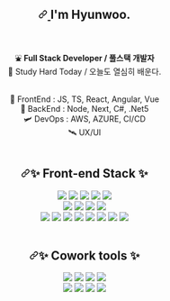 <article class="markdown-body entry-content container-lg f5" itemprop="text"><div align="center">
  <h1>
    <a id="user-content-im-yurim" class="anchor" aria-hidden="true" href="#im-yurim"><svg class="octicon octicon-link" viewBox="0 0 16 16" version="1.1" width="16" height="16" aria-hidden="true">
      <path fill-rule="evenodd" d="M7.775 3.275a.75.75 0 001.06 1.06l1.25-1.25a2 2 0 112.83 2.83l-2.5 2.5a2 2 0 01-2.83 0 .75.75 0 00-1.06 1.06 3.5 3.5 0 004.95 0l2.5-2.5a3.5 3.5 0 00-4.95-4.95l-1.25 1.25zm-4.69 9.64a2 2 0 010-2.83l2.5-2.5a2 2 0 012.83 0 .75.75 0 001.06-1.06 3.5 3.5 0 00-4.95 0l-2.5 2.5a3.5 3.5 0 004.95 4.95l1.25-1.25a.75.75 0 00-1.06-1.06l-1.25 1.25a2 2 0 01-2.83 0z"></path></svg>
    </a>I'm Hyunwoo.
  </h1>
</div>

<br>
  
<p align="center">
   ⛲ <b>Full Stack Developer / 풀스택 개발자</b> <br>
   🌄 Study Hard Today / 오늘도 열심히 배운다.</span>
</p>

<br>

<div align="center">
  <div>🚁 FrontEnd : JS, TS, React, Angular, Vue</div>
  <div>🚀 BackEnd : Node, Next, C#, .Net5</div>
  <div>🛩️ DevOps : AWS, AZURE, CI/CD</div>
  <div>🛰️ UX/UI</div>
</div>

<br>

<div align="center">
<h2><a id="user-content--front-end-stack-" class="anchor" aria-hidden="true" href="#-front-end-stack-"><svg class="octicon octicon-link" viewBox="0 0 16 16" version="1.1" width="16" height="16" aria-hidden="true"><path fill-rule="evenodd" d="M7.775 3.275a.75.75 0 001.06 1.06l1.25-1.25a2 2 0 112.83 2.83l-2.5 2.5a2 2 0 01-2.83 0 .75.75 0 00-1.06 1.06 3.5 3.5 0 004.95 0l2.5-2.5a3.5 3.5 0 00-4.95-4.95l-1.25 1.25zm-4.69 9.64a2 2 0 010-2.83l2.5-2.5a2 2 0 012.83 0 .75.75 0 001.06-1.06 3.5 3.5 0 00-4.95 0l-2.5 2.5a3.5 3.5 0 004.95 4.95l1.25-1.25a.75.75 0 00-1.06-1.06l-1.25 1.25a2 2 0 01-2.83 0z"></path></svg></a><g-emoji class="g-emoji" alias="sparkles" fallback-src="https://github.githubassets.com/images/icons/emoji/unicode/2728.png">✨</g-emoji> Front-end Stack <g-emoji class="g-emoji" alias="sparkles" fallback-src="https://github.githubassets.com/images/icons/emoji/unicode/2728.png">✨</g-emoji></h2>
<div>
<a target="_blank" rel="noopener noreferrer" href="https://camo.githubusercontent.com/7b9543444702b18e422d9f74ec8ca300dec2bf122b8f6b811cfca082b7f0f412/68747470733a2f2f696d672e736869656c64732e696f2f62616467652f48544d4c2d4533344632363f7374796c653d666c61742d737175617265266c6f676f3d48544d4c35266c6f676f436f6c6f723d7768697465"><img src="https://camo.githubusercontent.com/7b9543444702b18e422d9f74ec8ca300dec2bf122b8f6b811cfca082b7f0f412/68747470733a2f2f696d672e736869656c64732e696f2f62616467652f48544d4c2d4533344632363f7374796c653d666c61742d737175617265266c6f676f3d48544d4c35266c6f676f436f6c6f723d7768697465" data-canonical-src="https://img.shields.io/badge/HTML-E34F26?style=flat-square&amp;logo=HTML5&amp;logoColor=white" style="max-width: 100%;"></a>
<a target="_blank" rel="noopener noreferrer" href="https://camo.githubusercontent.com/a0209c9b1d5dfedd47cec53c14c89704cdb052d79c06b15b54459f451763ec92/68747470733a2f2f696d672e736869656c64732e696f2f62616467652f435353332d4636383231323f7374796c653d666c61742d737175617265266c6f676f3d43535333266c6f676f436f6c6f723d7768697465"><img src="https://camo.githubusercontent.com/a0209c9b1d5dfedd47cec53c14c89704cdb052d79c06b15b54459f451763ec92/68747470733a2f2f696d672e736869656c64732e696f2f62616467652f435353332d4636383231323f7374796c653d666c61742d737175617265266c6f676f3d43535333266c6f676f436f6c6f723d7768697465" data-canonical-src="https://img.shields.io/badge/CSS3-F68212?style=flat-square&amp;logo=CSS3&amp;logoColor=white" style="max-width: 100%;"></a>
<a target="_blank" rel="noopener noreferrer" href="https://camo.githubusercontent.com/80103d80c9b12de3635b32fe2149a269d54e9d9f6ba7f57fa0c6a5b4dd836fba/68747470733a2f2f696d672e736869656c64732e696f2f62616467652f534353532d4343363639393f7374796c653d666c61742d737175617265266c6f676f3d53617373266c6f676f436f6c6f723d7768697465"><img src="https://camo.githubusercontent.com/80103d80c9b12de3635b32fe2149a269d54e9d9f6ba7f57fa0c6a5b4dd836fba/68747470733a2f2f696d672e736869656c64732e696f2f62616467652f534353532d4343363639393f7374796c653d666c61742d737175617265266c6f676f3d53617373266c6f676f436f6c6f723d7768697465" data-canonical-src="https://img.shields.io/badge/SCSS-CC6699?style=flat-square&amp;logo=Sass&amp;logoColor=white" style="max-width: 100%;"></a>
<a target="_blank" rel="noopener noreferrer" href="https://camo.githubusercontent.com/a90867f27610c17f36f3d9f3734d6db1e626299698464c6dff800f1d8d14f411/68747470733a2f2f696d672e736869656c64732e696f2f62616467652f5374796c6564436f6d706f6e656e74732f456d6f74696f6e2d4442373039333f7374796c653d666c61742d737175617265266c6f676f3d5374796c65642d636f6d706f6e656e7473266c6f676f436f6c6f723d7768697465"><img src="https://camo.githubusercontent.com/a90867f27610c17f36f3d9f3734d6db1e626299698464c6dff800f1d8d14f411/68747470733a2f2f696d672e736869656c64732e696f2f62616467652f5374796c6564436f6d706f6e656e74732f456d6f74696f6e2d4442373039333f7374796c653d666c61742d737175617265266c6f676f3d5374796c65642d636f6d706f6e656e7473266c6f676f436f6c6f723d7768697465" data-canonical-src="https://img.shields.io/badge/StyledComponents/Emotion-DB7093?style=flat-square&amp;logo=Styled-components&amp;logoColor=white" style="max-width: 100%;"></a>
<a target="_blank" rel="noopener noreferrer" href="https://camo.githubusercontent.com/318695bb8bb3f74e026bb85d3b3a94aaf489017986ea5384d10a789617ec00ed/68747470733a2f2f696d672e736869656c64732e696f2f62616467652f4a6176615363726970742d4637444631453f7374796c653d666c61742d737175617265266c6f676f3d4a617661536372697074266c6f676f436f6c6f723d7768697465"><img src="https://camo.githubusercontent.com/318695bb8bb3f74e026bb85d3b3a94aaf489017986ea5384d10a789617ec00ed/68747470733a2f2f696d672e736869656c64732e696f2f62616467652f4a6176615363726970742d4637444631453f7374796c653d666c61742d737175617265266c6f676f3d4a617661536372697074266c6f676f436f6c6f723d7768697465" data-canonical-src="https://img.shields.io/badge/JavaScript-F7DF1E?style=flat-square&amp;logo=JavaScript&amp;logoColor=white" style="max-width: 100%;"></a><br>
<a target="_blank" rel="noopener noreferrer" href="https://camo.githubusercontent.com/804916acf20e20c2c0d345422257f110953d04da25d60c20316ea5abc14d3c83/68747470733a2f2f696d672e736869656c64732e696f2f62616467652f4a51756572792d3037363941443f7374796c653d666c61742d737175617265266c6f676f3d6a5175657279266c6f676f436f6c6f723d7768697465"><img src="https://camo.githubusercontent.com/804916acf20e20c2c0d345422257f110953d04da25d60c20316ea5abc14d3c83/68747470733a2f2f696d672e736869656c64732e696f2f62616467652f4a51756572792d3037363941443f7374796c653d666c61742d737175617265266c6f676f3d6a5175657279266c6f676f436f6c6f723d7768697465" data-canonical-src="https://img.shields.io/badge/JQuery-0769AD?style=flat-square&amp;logo=jQuery&amp;logoColor=white" style="max-width: 100%;"></a>
<a target="_blank" rel="noopener noreferrer" href="https://camo.githubusercontent.com/8ff58fa5ddcb26bb1c733283b1163af35d2c4f84386ac428aa2886f087eb464e/68747470733a2f2f696d672e736869656c64732e696f2f62616467652f547970655363726970742d3331373843363f7374796c653d666c61742d737175617265266c6f676f3d54797065536372697074266c6f676f436f6c6f723d7768697465"><img src="https://camo.githubusercontent.com/8ff58fa5ddcb26bb1c733283b1163af35d2c4f84386ac428aa2886f087eb464e/68747470733a2f2f696d672e736869656c64732e696f2f62616467652f547970655363726970742d3331373843363f7374796c653d666c61742d737175617265266c6f676f3d54797065536372697074266c6f676f436f6c6f723d7768697465" data-canonical-src="https://img.shields.io/badge/TypeScript-3178C6?style=flat-square&amp;logo=TypeScript&amp;logoColor=white" style="max-width: 100%;"></a>
<a target="_blank" rel="noopener noreferrer" href="https://camo.githubusercontent.com/494b0f23952229478851f520adfe3e140e629a5f0423e7c9d6c333ed88be65a0/68747470733a2f2f696d672e736869656c64732e696f2f62616467652f52656163742d3631444146423f7374796c653d666c61742d737175617265266c6f676f3d5265616374266c6f676f436f6c6f723d7768697465"><img src="https://camo.githubusercontent.com/494b0f23952229478851f520adfe3e140e629a5f0423e7c9d6c333ed88be65a0/68747470733a2f2f696d672e736869656c64732e696f2f62616467652f52656163742d3631444146423f7374796c653d666c61742d737175617265266c6f676f3d5265616374266c6f676f436f6c6f723d7768697465" data-canonical-src="https://img.shields.io/badge/React-61DAFB?style=flat-square&amp;logo=React&amp;logoColor=white" style="max-width: 100%;"></a>
<a target="_blank" rel="noopener noreferrer" href="https://camo.githubusercontent.com/8b27c28ad4c89979b9f180d0ffdffad2d82a7f7901eb377efd6bd5b1a729c726/68747470733a2f2f696d672e736869656c64732e696f2f62616467652f4e6578742d3030303030303f7374796c653d666c61742d737175617265266c6f676f3d4e6578742e6a73266c6f676f436f6c6f723d7768697465"><img src="https://camo.githubusercontent.com/8b27c28ad4c89979b9f180d0ffdffad2d82a7f7901eb377efd6bd5b1a729c726/68747470733a2f2f696d672e736869656c64732e696f2f62616467652f4e6578742d3030303030303f7374796c653d666c61742d737175617265266c6f676f3d4e6578742e6a73266c6f676f436f6c6f723d7768697465" data-canonical-src="https://img.shields.io/badge/Next-000000?style=flat-square&amp;logo=Next.js&amp;logoColor=white" style="max-width: 100%;"></a><br>
<a target="_blank" rel="noopener noreferrer" href="https://camo.githubusercontent.com/c38ef2a20acb02aacdfdd6e32097a6b5de66b0a5a46dcda8be5c97138cd06548/68747470733a2f2f696d672e736869656c64732e696f2f62616467652f6e706d2d4342333833373f7374796c653d666c61742d737175617265266c6f676f3d6e706d266c6f676f436f6c6f723d7768697465"><img src="https://camo.githubusercontent.com/c38ef2a20acb02aacdfdd6e32097a6b5de66b0a5a46dcda8be5c97138cd06548/68747470733a2f2f696d672e736869656c64732e696f2f62616467652f6e706d2d4342333833373f7374796c653d666c61742d737175617265266c6f676f3d6e706d266c6f676f436f6c6f723d7768697465" data-canonical-src="https://img.shields.io/badge/npm-CB3837?style=flat-square&amp;logo=npm&amp;logoColor=white" style="max-width: 100%;"></a>
<a target="_blank" rel="noopener noreferrer" href="https://camo.githubusercontent.com/aa67209d5dedc0772da418b9b622c6c7e46cffbeb9591a2690b059b604f00db7/68747470733a2f2f696d672e736869656c64732e696f2f62616467652f5961726e2d3243384542423f7374796c653d666c61742d737175617265266c6f676f3d5961726e266c6f676f436f6c6f723d7768697465"><img src="https://camo.githubusercontent.com/aa67209d5dedc0772da418b9b622c6c7e46cffbeb9591a2690b059b604f00db7/68747470733a2f2f696d672e736869656c64732e696f2f62616467652f5961726e2d3243384542423f7374796c653d666c61742d737175617265266c6f676f3d5961726e266c6f676f436f6c6f723d7768697465" data-canonical-src="https://img.shields.io/badge/Yarn-2C8EBB?style=flat-square&amp;logo=Yarn&amp;logoColor=white" style="max-width: 100%;"></a>
<a target="_blank" rel="noopener noreferrer" href="https://camo.githubusercontent.com/82125d905b1febf0d5d9d09bf74394e37e23753e4fb721fec5038eaf7197edea/68747470733a2f2f696d672e736869656c64732e696f2f62616467652f50726574746965722d4637423933453f7374796c653d666c61742d737175617265266c6f676f3d5072657474696572266c6f676f436f6c6f723d7768697465"><img src="https://camo.githubusercontent.com/82125d905b1febf0d5d9d09bf74394e37e23753e4fb721fec5038eaf7197edea/68747470733a2f2f696d672e736869656c64732e696f2f62616467652f50726574746965722d4637423933453f7374796c653d666c61742d737175617265266c6f676f3d5072657474696572266c6f676f436f6c6f723d7768697465" data-canonical-src="https://img.shields.io/badge/Prettier-F7B93E?style=flat-square&amp;logo=Prettier&amp;logoColor=white" style="max-width: 100%;"></a>
<a target="_blank" rel="noopener noreferrer" href="https://camo.githubusercontent.com/5ac1c567a82c9795a7daeb410c9baceb924e3594a1aa5a18aab4519574c9d539/68747470733a2f2f696d672e736869656c64732e696f2f62616467652f426162656c2d4639444333453f7374796c653d666c61742d737175617265266c6f676f3d426162656c266c6f676f436f6c6f723d7768697465"><img src="https://camo.githubusercontent.com/5ac1c567a82c9795a7daeb410c9baceb924e3594a1aa5a18aab4519574c9d539/68747470733a2f2f696d672e736869656c64732e696f2f62616467652f426162656c2d4639444333453f7374796c653d666c61742d737175617265266c6f676f3d426162656c266c6f676f436f6c6f723d7768697465" data-canonical-src="https://img.shields.io/badge/Babel-F9DC3E?style=flat-square&amp;logo=Babel&amp;logoColor=white" style="max-width: 100%;"></a>
<a target="_blank" rel="noopener noreferrer" href="https://camo.githubusercontent.com/98946faf54d086019ab8b062050a54a38fa96797fd3eda0f5b797453a9e3ff8b/68747470733a2f2f696d672e736869656c64732e696f2f62616467652f45736c696e742d3442333236333f7374796c653d666c61742d737175617265266c6f676f3d45736c696e74266c6f676f436f6c6f723d7768697465"><img src="https://camo.githubusercontent.com/98946faf54d086019ab8b062050a54a38fa96797fd3eda0f5b797453a9e3ff8b/68747470733a2f2f696d672e736869656c64732e696f2f62616467652f45736c696e742d3442333236333f7374796c653d666c61742d737175617265266c6f676f3d45736c696e74266c6f676f436f6c6f723d7768697465" data-canonical-src="https://img.shields.io/badge/Eslint-4B3263?style=flat-square&amp;logo=Eslint&amp;logoColor=white" style="max-width: 100%;"></a>
<a target="_blank" rel="noopener noreferrer" href="https://camo.githubusercontent.com/9e9c179788b8e89cc6eb004abcb8a0fdbf29766f61a65968ca7dd82973431908/68747470733a2f2f696d672e736869656c64732e696f2f62616467652f47756c702d4346343634373f7374796c653d666c61742d737175617265266c6f676f3d47756c70266c6f676f436f6c6f723d7768697465"><img src="https://camo.githubusercontent.com/9e9c179788b8e89cc6eb004abcb8a0fdbf29766f61a65968ca7dd82973431908/68747470733a2f2f696d672e736869656c64732e696f2f62616467652f47756c702d4346343634373f7374796c653d666c61742d737175617265266c6f676f3d47756c70266c6f676f436f6c6f723d7768697465" data-canonical-src="https://img.shields.io/badge/Gulp-CF4647?style=flat-square&amp;logo=Gulp&amp;logoColor=white" style="max-width: 100%;"></a>
<a target="_blank" rel="noopener noreferrer" href="https://camo.githubusercontent.com/3048d1d09688216619a5b4c2adcbc1c60c587ca91d3884b238f04131b32373d2/68747470733a2f2f696d672e736869656c64732e696f2f62616467652f5765627061636b2d3844443646393f7374796c653d666c61742d737175617265266c6f676f3d5765627061636b266c6f676f436f6c6f723d7768697465"><img src="https://camo.githubusercontent.com/3048d1d09688216619a5b4c2adcbc1c60c587ca91d3884b238f04131b32373d2/68747470733a2f2f696d672e736869656c64732e696f2f62616467652f5765627061636b2d3844443646393f7374796c653d666c61742d737175617265266c6f676f3d5765627061636b266c6f676f436f6c6f723d7768697465" data-canonical-src="https://img.shields.io/badge/Webpack-8DD6F9?style=flat-square&amp;logo=Webpack&amp;logoColor=white" style="max-width: 100%;"></a>
<a target="_blank" rel="noopener noreferrer" href="https://camo.githubusercontent.com/6f587673cfdf3b4ca2d1b7ac453b4263b378b845931dd2d112ca80e05654aa17/68747470733a2f2f696d672e736869656c64732e696f2f62616467652f5653436f64652d3543324439313f7374796c653d666c61742d737175617265266c6f676f3d56697375616c53747564696f266c6f676f436f6c6f723d7768697465"><img src="https://camo.githubusercontent.com/6f587673cfdf3b4ca2d1b7ac453b4263b378b845931dd2d112ca80e05654aa17/68747470733a2f2f696d672e736869656c64732e696f2f62616467652f5653436f64652d3543324439313f7374796c653d666c61742d737175617265266c6f676f3d56697375616c53747564696f266c6f676f436f6c6f723d7768697465" data-canonical-src="https://img.shields.io/badge/VSCode-5C2D91?style=flat-square&amp;logo=VisualStudio&amp;logoColor=white" style="max-width: 100%;"></a>
</div>
<br>
<h2><a id="user-content--cowork-tools-" class="anchor" aria-hidden="true" href="#-cowork-tools-"><svg class="octicon octicon-link" viewBox="0 0 16 16" version="1.1" width="16" height="16" aria-hidden="true"><path fill-rule="evenodd" d="M7.775 3.275a.75.75 0 001.06 1.06l1.25-1.25a2 2 0 112.83 2.83l-2.5 2.5a2 2 0 01-2.83 0 .75.75 0 00-1.06 1.06 3.5 3.5 0 004.95 0l2.5-2.5a3.5 3.5 0 00-4.95-4.95l-1.25 1.25zm-4.69 9.64a2 2 0 010-2.83l2.5-2.5a2 2 0 012.83 0 .75.75 0 001.06-1.06 3.5 3.5 0 00-4.95 0l-2.5 2.5a3.5 3.5 0 004.95 4.95l1.25-1.25a.75.75 0 00-1.06-1.06l-1.25 1.25a2 2 0 01-2.83 0z"></path></svg></a><g-emoji class="g-emoji" alias="sparkles" fallback-src="https://github.githubassets.com/images/icons/emoji/unicode/2728.png">✨</g-emoji> Cowork tools <g-emoji class="g-emoji" alias="sparkles" fallback-src="https://github.githubassets.com/images/icons/emoji/unicode/2728.png">✨</g-emoji></h2>
<div>
<a target="_blank" rel="noopener noreferrer" href="https://camo.githubusercontent.com/01504daa1be08e9f944dd9de6e992d43c1f871770fa8fb2cf7ff6915d973f495/68747470733a2f2f696d672e736869656c64732e696f2f62616467652f4769744875622d3138313731373f7374796c653d666c61742d737175617265266c6f676f3d476974487562266c6f676f436f6c6f723d7768697465"><img src="https://camo.githubusercontent.com/01504daa1be08e9f944dd9de6e992d43c1f871770fa8fb2cf7ff6915d973f495/68747470733a2f2f696d672e736869656c64732e696f2f62616467652f4769744875622d3138313731373f7374796c653d666c61742d737175617265266c6f676f3d476974487562266c6f676f436f6c6f723d7768697465" data-canonical-src="https://img.shields.io/badge/GitHub-181717?style=flat-square&amp;logo=GitHub&amp;logoColor=white" style="max-width: 100%;"></a>
<a target="_blank" rel="noopener noreferrer" href="https://camo.githubusercontent.com/e158f16f83ef939b73ab4bdc3cd85221891c16a39e171406c4f8db9311fce7ca/68747470733a2f2f696d672e736869656c64732e696f2f62616467652f4e6f74696f6e2d3030303030303f7374796c653d666c61742d737175617265266c6f676f3d4e6f74696f6e266c6f676f436f6c6f723d7768697465"><img src="https://camo.githubusercontent.com/e158f16f83ef939b73ab4bdc3cd85221891c16a39e171406c4f8db9311fce7ca/68747470733a2f2f696d672e736869656c64732e696f2f62616467652f4e6f74696f6e2d3030303030303f7374796c653d666c61742d737175617265266c6f676f3d4e6f74696f6e266c6f676f436f6c6f723d7768697465" data-canonical-src="https://img.shields.io/badge/Notion-000000?style=flat-square&amp;logo=Notion&amp;logoColor=white" style="max-width: 100%;"></a>
<a target="_blank" rel="noopener noreferrer" href="https://camo.githubusercontent.com/37d9e9b2a4d91a9f04cf6904364faacdd2391c337aa1346d8f22d635a6c39489/68747470733a2f2f696d672e736869656c64732e696f2f62616467652f5a65706c696e2d4646453441463f7374796c653d666c61742d737175617265266c6f676f3d5a6f7465726f266c6f676f436f6c6f723d626c61636b"><img src="https://camo.githubusercontent.com/37d9e9b2a4d91a9f04cf6904364faacdd2391c337aa1346d8f22d635a6c39489/68747470733a2f2f696d672e736869656c64732e696f2f62616467652f5a65706c696e2d4646453441463f7374796c653d666c61742d737175617265266c6f676f3d5a6f7465726f266c6f676f436f6c6f723d626c61636b" data-canonical-src="https://img.shields.io/badge/Zeplin-FFE4AF?style=flat-square&amp;logo=Zotero&amp;logoColor=black" style="max-width: 100%;"></a>
<a target="_blank" rel="noopener noreferrer" href="https://camo.githubusercontent.com/c67368de4e5f51fc09f985554a53b6dee93f89159e4e827eb1482d43e363f962/68747470733a2f2f696d672e736869656c64732e696f2f62616467652f4669676d612d4632344531453f7374796c653d666c61742d737175617265266c6f676f3d4669676d61266c6f676f436f6c6f723d7768697465"><img src="https://camo.githubusercontent.com/c67368de4e5f51fc09f985554a53b6dee93f89159e4e827eb1482d43e363f962/68747470733a2f2f696d672e736869656c64732e696f2f62616467652f4669676d612d4632344531453f7374796c653d666c61742d737175617265266c6f676f3d4669676d61266c6f676f436f6c6f723d7768697465" data-canonical-src="https://img.shields.io/badge/Figma-F24E1E?style=flat-square&amp;logo=Figma&amp;logoColor=white" style="max-width: 100%;"></a><br>
<a target="_blank" rel="noopener noreferrer" href="https://camo.githubusercontent.com/91c9262ca16c330727fbf0b1c193455d015844eb166b4b968c866e000955bd61/68747470733a2f2f696d672e736869656c64732e696f2f62616467652f506f73746d616e2d4646364333373f7374796c653d666c61742d737175617265266c6f676f3d506f73746d616e266c6f676f436f6c6f723d7768697465"><img src="https://camo.githubusercontent.com/91c9262ca16c330727fbf0b1c193455d015844eb166b4b968c866e000955bd61/68747470733a2f2f696d672e736869656c64732e696f2f62616467652f506f73746d616e2d4646364333373f7374796c653d666c61742d737175617265266c6f676f3d506f73746d616e266c6f676f436f6c6f723d7768697465" data-canonical-src="https://img.shields.io/badge/Postman-FF6C37?style=flat-square&amp;logo=Postman&amp;logoColor=white" style="max-width: 100%;"></a>
<a target="_blank" rel="noopener noreferrer" href="https://camo.githubusercontent.com/f4c0d778e1825c8cfa5b2c236bb44f651af66fdf8a508cfb0b58b78929807bfb/68747470733a2f2f696d672e736869656c64732e696f2f62616467652f536c61636b2d3441313534423f7374796c653d666c61742d737175617265266c6f676f3d536c61636b266c6f676f436f6c6f723d7768697465"><img src="https://camo.githubusercontent.com/f4c0d778e1825c8cfa5b2c236bb44f651af66fdf8a508cfb0b58b78929807bfb/68747470733a2f2f696d672e736869656c64732e696f2f62616467652f536c61636b2d3441313534423f7374796c653d666c61742d737175617265266c6f676f3d536c61636b266c6f676f436f6c6f723d7768697465" data-canonical-src="https://img.shields.io/badge/Slack-4A154B?style=flat-square&amp;logo=Slack&amp;logoColor=white" style="max-width: 100%;"></a>
<a target="_blank" rel="noopener noreferrer" href="https://camo.githubusercontent.com/770718f1781488095bb590495457db4b86366a5c60cd221ca7f9840255c90cfd/68747470733a2f2f696d672e736869656c64732e696f2f62616467652f4761746865722d6361613666653f7374796c653d666c61742d737175617265266c6f676f3d556e64657274616c65266c6f676f436f6c6f723d7768697465"><img src="https://camo.githubusercontent.com/770718f1781488095bb590495457db4b86366a5c60cd221ca7f9840255c90cfd/68747470733a2f2f696d672e736869656c64732e696f2f62616467652f4761746865722d6361613666653f7374796c653d666c61742d737175617265266c6f676f3d556e64657274616c65266c6f676f436f6c6f723d7768697465" data-canonical-src="https://img.shields.io/badge/Gather-caa6fe?style=flat-square&amp;logo=Undertale&amp;logoColor=white" style="max-width: 100%;"></a>
<a target="_blank" rel="noopener noreferrer" href="https://camo.githubusercontent.com/42fde2d699df32d21c904d8097e42f796b682388955f09609c7c3b3373923cc7/68747470733a2f2f696d672e736869656c64732e696f2f62616467652f5472656c6c6f2d6361613630303f7374796c653d666c61742d737175617265266c6f676f3d5472656c6c6f266c6f676f436f6c6f723d7768697465"><img src="https://camo.githubusercontent.com/42fde2d699df32d21c904d8097e42f796b682388955f09609c7c3b3373923cc7/68747470733a2f2f696d672e736869656c64732e696f2f62616467652f5472656c6c6f2d6361613630303f7374796c653d666c61742d737175617265266c6f676f3d5472656c6c6f266c6f676f436f6c6f723d7768697465" data-canonical-src="https://img.shields.io/badge/Trello-caa600?style=flat-square&amp;logo=Trello&amp;logoColor=white" style="max-width: 100%;"></a>
</div>
<br>
</div>
</article>
